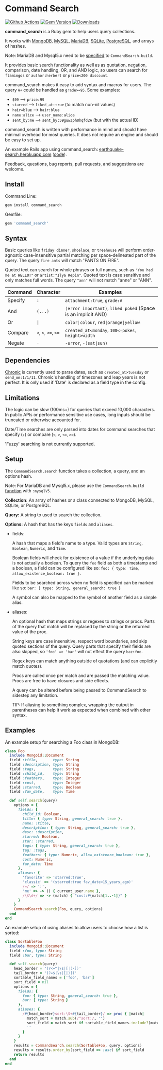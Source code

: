 # Command Search
[![Github Actions](https://github.com/zumbalogy/command_search/workflows/Tests/badge.svg)](https://github.com/zumbalogy/command_search/actions?query=workflow%3ATests)
[![Gem Version](https://badge.fury.io/rb/command_search.svg)](https://badge.fury.io/rb/command_search)
[![Downloads](https://img.shields.io/gem/dt/command_search.svg?style=flat)](https://rubygems.org/gems/command_search)

**command_search** is a Ruby gem to help users query collections.

It works with
[MongoDB](https://www.mongodb.com/),
[MySQL](https://www.mysql.com/),
[MariaDB](https://mariadb.org/),
[SQLite](https://www.sqlite.org/),
[PostgreSQL](https://www.postgresql.org/),
and arrays of hashes.

Note: MariaDB and Mysql5.x need to be
[specified](##Setup)
to `CommandSearch.build`.

It provides basic search functionality as well as as quotation, negation, comparison, date handling, OR, and AND logic, so users can search for `flamingos` or `author:herbert` or `price<200 discount`.

command_search makes it easy to add syntax and macros for users.
The query `A+` could be handled as `grade>=95`.
Some examples:
* `$99` --> `price:99`
* `starred` --> `liked_at:true` (to match non-nil values)
* `hair=blue` --> `hair:blue`
* `name:alice` --> `user_name:alice`
* `sent_by:me` --> `sent_by:59guwJphUhqfd2A` (but with the actual ID)

command_search is written with performance in mind and should have minimal overhead for most queries.
It does not require an engine and should be easy to set up.

An example Rails app using command_search:
[earthquake-search.herokuapp.com](https://earthquake-search.herokuapp.com/)
([code](https://github.com/zumbalogy/command_search_example)).

Feedback, questions, bug reports, pull requests, and suggestions are welcome.

## Install
Command Line:
```ruby
gem install command_search
```
Gemfile:
```ruby
gem 'command_search'
```

## Syntax
Basic queries like `friday dinner`, `shoelace`, or `treehouse` will perform order-agnostic case-insensitive partial matching per space-delineated part of the query.
The query `fire ants` will match "PANTS ON FIRE".

Quoted text can search for whole phrases or full names, such as `"You had me at HELLO!"` or `artist:"Ilya Repin"`.
Quoted text is case sensitive and only matches full words.
The query `"ann"` will not match "anne" or "ANN".


| Command | Character            | Examples                               |
| ----    | -----                | ----------                             |
| Specify | `:`                  | `attachment:true`, `grade:A`           |
| And     | `(...)`              | `(error important)`, `liked poked` (Space is an implicit AND) |
| Or      | `\|`                 | `color\|colour`, `red\|orange\|yellow` |
| Compare | `<`, `>`, `<=`, `>=` | `created_at<monday`, `100<=pokes`, `height>width`      |
| Negate  | `-`                  | `-error`, `-(sat\|sun)`                |

## Dependencies
[Chronic](https://github.com/mojombo/chronic)
is currently used to parse dates, such as `created_at>tuesday` or `send_on:1/1/11`.
Chronic's handling of timezones and leap years is not perfect.
It is only used if 'Date' is declared as a field type in the config.

## Limitations
The logic can be slow (100ms+) for queries that exceed 10,000 characters.
In public APIs or performance sensitive use cases, long inputs should
be truncated or otherwise accounted for.

Date/Time searches are only parsed into dates for command searches that
specify (`:`) or compare (`<`, `>`, `<=`, `>=`).

'Fuzzy' searching is not currently supported.

## Setup
The `CommandSearch.search` function takes a collection, a query, and an options hash.

Note: For MariaDB and Mysql5.x, please use the `CommandSearch.build`
[function](https://github.com/zumbalogy/command_search/blob/master/lib/command_search.rb)
with `:mysqlV5`.

**Collection:**
An array of hashes or a class connected to MongoDB, MySQL, SQLite, or PostgreSQL.

**Query:**
A string to used to search the collection.

**Options:**
A hash that has the keys `fields` and `aliases`.

 - fields:

   A hash that maps a field's name to a type. Valid types are `String`, `Boolean`, `Numeric`, and `Time`.

   Boolean fields will check for existence of a value if the underlying data is not actually a boolean.
   To query the `foo` field as both a timestamp and a boolean, a field can be configured like so:
   `foo: { type: Time, allow_existence_boolean: true }`.

    Fields to be searched across when no field is specified can be marked like so:
    `bar: { type: String, general_search: true }`

    A symbol can also be mapped to the symbol of another field as a simple alias.

 - aliases:

   An optional hash that maps strings or regexes to strings or procs.
   Parts of the query that match will be replaced by the string or the returned value of the proc.

   String keys are case insensitive, respect word boundaries, and skip quoted sections of the query.
   Query parts that specify their fields are also skipped, so `'foo' => 'bar'` will not effect the query `baz:foo`.

   Regex keys can match anything outside of quotations (and can explicitly match quotes).

   Procs are called once per match and are passed the matching value.
   Procs are free to have closures and side effects.

   A query can be altered before being passed to CommandSearch to sidestep any limitation.

   TIP: If aliasing to something complex, wrapping the output in parentheses can help it work as expected when combined with other syntax.

## Examples

An example setup for searching a Foo class in MongoDB:
```ruby
class Foo
  include Mongoid::Document
  field :title,       type: String
  field :description, type: String
  field :tags,        type: String
  field :child_id,    type: String
  field :feathers,    type: Integer
  field :cost,        type: Integer
  field :starred,     type: Boolean
  field :fav_date,    type: Time

  def self.search(query)
    options = {
      fields: {
        child_id: Boolean,
        title: { type: String, general_search: true },
        name: :title,
        description: { type: String, general_search: true },
        desc: :description,
        starred: Boolean,
        star: :starred,
        tags: { type: String, general_search: true },
        tag: :tags,
        feathers: { type: Numeric, allow_existence_boolean: true },
        cost: Numeric,
        fav_date: Time
      },
      aliases: {
        'favorite' => 'starred:true',
        'classic' => '(starred:true fav_date<15_years_ago)'
        /=/ => ':',
        'me' => -> () { current_user.name },
        /\$\d+/ => -> (match) { "cost:#{match[1..-1]}" }
      }
    }
    CommandSearch.search(Foo, query, options)
  end
end
```

An example setup of using aliases to allow users to choose how a list is sorted:
```ruby
class SortableFoo
  include Mongoid::Document
  field :foo, type: String
  field :bar, type: String

  def self.search(query)
    head_border = '(?<=^|\s|[|(-])'
    tail_border = '(?=$|\s|[|)])'
    sortable_field_names = ['foo', 'bar']
    sort_field = nil
    options = {
      fields: {
        foo: { type: String, general_search: true },
        bar: { type: String }
      },
      aliases: {
        /#{head_border}sort:\S+#{tail_border}/ => proc { |match|
          match_sort = match.sub(/^sort:/, '')
          sort_field = match_sort if sortable_field_names.include?(match_sort)
          ''
        }
      }
    }
    results = CommandSearch.search(SortableFoo, query, options)
    results = results.order_by(sort_field => :asc) if sort_field
    return results
  end
end
